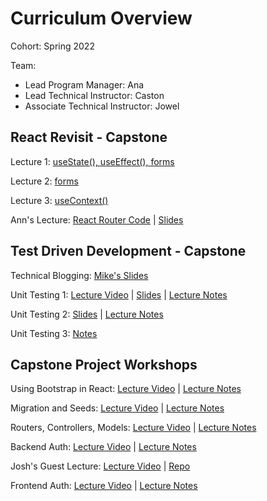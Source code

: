# Curriculum Overview

Cohort: Spring 2022

Team:
* Lead Program Manager: Ana
* Lead Technical Instructor: Caston
* Associate Technical Instructor: Jowel


 

## React Revisit - Capstone

Lecture 1: [useState(), useEffect(), forms ](https://us02web.zoom.us/rec/play/-bd6xPK-7cWv5pGbpCtfrQbMtRAlJSmjIMtPEi5HzqLdy-T0EstC1gngQIpomsmj8MwZkPtUgFL8qZI9.QTDx5NRzOBJZREGN?continueMode=true)

Lecture 2: [forms](https://drive.google.com/file/d/1j8zamIrVpPiaPyrfNe_Ik9XHVvYDE3gA/view?usp=sharing) 

Lecture 3: [useContext()](https://us02web.zoom.us/rec/play/Mn5BPxnHWDI3zLpHc4DiWzmJEBJaIRQv8rdGNX5bkQP_9zNYtawjC1kCBV_2u2Itzvh9CDyddF_OH3Uz.M5SXK8EHKN_H8pU8?autoplay=true&startTime=1673460852000)

Ann's Lecture: [React Router Code](https://github.com/thuyanduong/React-Router-with-Sankofa) | [Slides](https://docs.google.com/presentation/d/1BNKlFYpgZb90H7eh61g3A6j66zbvDwAyP75FC58ZI7s/edit)


## Test Driven Development - Capstone

Technical Blogging: [Mike's Slides](https://docs.google.com/presentation/d/1j-2u1qvH4CPIwCdmLLvlC5nG68FqTC8cNmKKUyJJWho/edit#slide=id.ge3559914a2_0_27)

Unit Testing 1: [Lecture Video](https://us02web.zoom.us/rec/play/lE75nnUd85s-XASUvFHVQbaoK9uq538f8wnm58IedpUMRvyyXcQSc_nsMZGFSYfStchDXYYV5zCON476.6WTEqvjF8Uc5bNSI?autoplay=true&startTime=1673982082000)  | [Slides](https://docs.google.com/presentation/d/118zyiTZgUJ56BciASaJkFhaz3n_IVl0qVQg8F4J4vP0/edit#slide=id.g1d731887db1_0_0)  | [Lecture Notes](https://gist.github.com/CLeeBenjamin/1ee859c157ce4a621e29e830db25e57a)<br>

Unit Testing 2: [Slides](https://docs.google.com/presentation/d/118zyiTZgUJ56BciASaJkFhaz3n_IVl0qVQg8F4J4vP0/edit#slide=id.g1d731887db1_0_0) | [Lecture Notes](https://gist.github.com/CLeeBenjamin/e23e61bd24782546141d5f35ed6142e3)<br>

Unit Testing 3: [Notes](https://gist.github.com/CLeeBenjamin/cdb786990d83bbc8a2b3b82645442bb7)

## Capstone Project Workshops

Using Bootstrap in React: [Lecture Video](https://zoom.us/rec/play/Ex5BhdTWvv34FFTtzi3LmUzZv5E7dmfNIeQpf2DgqoRHOx0t14FB_6O0H505f1tQmDs0i-4q_AJT5hJC.O6NtDU-Rdly6Pcrl?autoplay=true&startTime=1674827978000)  | [Lecture Notes](https://gist.github.com/CLeeBenjamin/2aca1a3cf498f1b0f3f1431ff6620085)<br>

Migration and Seeds: [Lecture Video](https://drive.google.com/file/d/1zPmw213jAT9NDcK4viJRGZMEaFTYhn5G/view?usp=share_link) | [Lecture Notes](https://gist.github.com/thuyanduong/4d338e473de9a8cfc13a186d678bdd4b)

Routers, Controllers, Models: [Lecture Video](https://drive.google.com/file/d/1TJv8FmrmKmrViiu_Zk5gPwXnN4ZjRUEO/view?usp=share_link) | [Lecture Notes](https://gist.github.com/thuyanduong/34e45f54b220a31aca38c3c32e79a777)

Backend Auth: [Lecture Video](https://drive.google.com/file/d/1r4Y2eWOlRFaUegXdkNuTdZX5hHHwUtl8/view?usp=share_link) | [Lecture Notes](https://gist.github.com/thuyanduong/6f9566b706f68e3b6fef215ce0e8bbfe)

Josh's Guest Lecture: [Lecture Video](https://us02web.zoom.us/rec/play/z_X7IdRyJpNlx0hFiIeIru0a-LrwNPEAKUabOYUYNysUPCIyBGll7APgqMC8O2mzw3ncbm7LsyGQsUbe.ygn7LxxntR2BfSuH?autoplay=true&startTime=1675961913000) | [Repo](https://github.com/JoshuaKGoldberg/unit-testing-react-with-rtl)

Frontend Auth: [Lecture Video](https://us02web.zoom.us/rec/share/5meJW18o9d9DSVTGV-ALQIjPfxcaHccy77PT7JdWx42ZD8Zu1yV9I8JwOJmM5D6o.prXxJ5abwwVYXfW5) | [Lecture Notes](https://gist.github.com/thuyanduong/2cf79b79555d4f69753ee2e6525c771b) 
